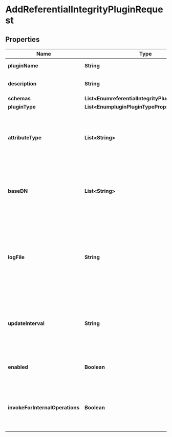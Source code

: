 

# AddReferentialIntegrityPluginRequest


## Properties

| Name | Type | Description | Notes |
|------------ | ------------- | ------------- | -------------|
|**pluginName** | **String** | Name of the new Plugin |  |
|**description** | **String** | A description for this Plugin |  [optional] |
|**schemas** | **List&lt;EnumreferentialIntegrityPluginSchemaUrn&gt;** |  |  |
|**pluginType** | **List&lt;EnumpluginPluginTypeProp&gt;** |  |  [optional] |
|**attributeType** | **List&lt;String&gt;** | Specifies the attribute types for which referential integrity is to be maintained. |  |
|**baseDN** | **List&lt;String&gt;** | Specifies the base DN that limits the scope within which referential integrity is maintained. |  [optional] |
|**logFile** | **String** | Specifies the log file location where the update records are written when the plug-in is in background-mode processing. |  [optional] |
|**updateInterval** | **String** | Specifies the interval in seconds when referential integrity updates are made. |  [optional] |
|**enabled** | **Boolean** | Indicates whether the plug-in is enabled for use. |  |
|**invokeForInternalOperations** | **Boolean** | Indicates whether the plug-in should be invoked for internal operations. |  [optional] |



